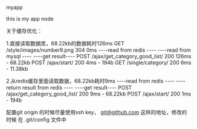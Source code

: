 myapp

this is my app node

关于缓存优化：

1.直接读取数据库，68.22kb的数据耗时126ms
GET /style/images/number9.png 304 0ms
----read from redis ----
----read from mysql ----
----get result----
POST /ajax/get_category_good_list/ 200 126ms - 68.22kb
POST /ajax/start/ 200 4ms - 194b
GET /single/category/ 200 6ms - 11.38kb

2.从redis缓存里面读取数据，68.22kb耗时9ms
----read from redis ----
----return result from redis ----
----get result----
POST /ajax/get_category_good_list/ 200 9ms - 68.22kb
POST /ajax/start/ 200 1ms - 194b



配置git origin 的时候尽量使用ssh key， git@github.com 这样的地址，修改的时候 在 .git/config 文件中
